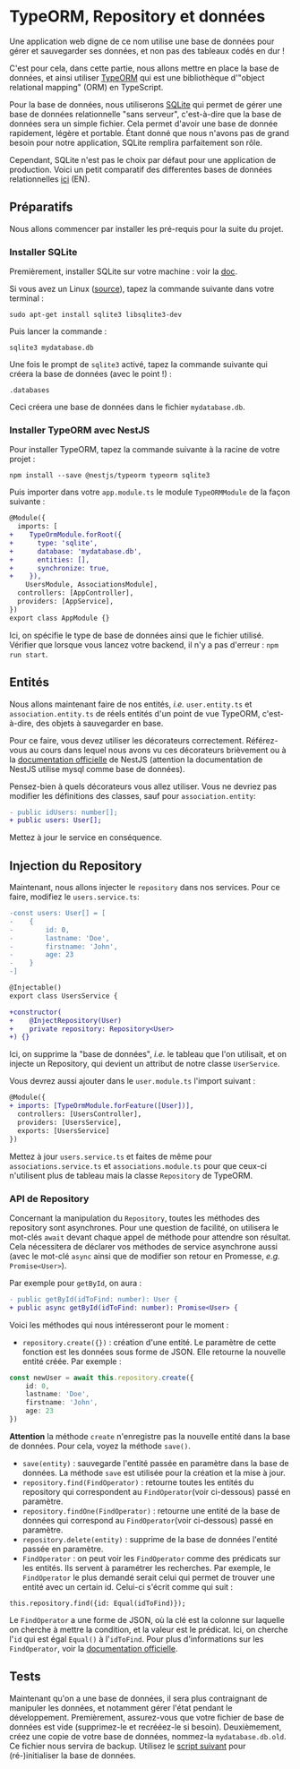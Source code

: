 # TypeORM, Repository et données

Une application web digne de ce nom utilise une base de données pour gérer et sauvegarder ses données, et non pas des 
tableaux codés en dur !

C'est pour cela, dans cette partie, nous allons mettre en place la base de données, et ainsi utiliser 
[TypeORM](https://typeorm.io/#/) qui est une bibliothèque d'"object relational mapping" (ORM) en TypeScript.

Pour la base de données, nous utiliserons [SQLite](https://www.sqlite.org/index.html) qui permet de gérer une base de 
données relationnelle "sans serveur", c'est-à-dire que la base de données sera un simple fichier. Cela permet d'avoir 
une base de donnée rapidement, légère et portable. Étant donné que nous n'avons pas de grand besoin pour notre 
application, SQLite remplira parfaitement son rôle.

Cependant, SQLite n'est pas le choix par défaut pour une application de production. Voici un petit comparatif des 
differentes bases de données relationnelles [ici](https://www.digitalocean.com/community/tutorials/sqlite-vs-mysql-vs-postgresql-a-comparison-of-relational-database-management-systems) (EN).

## Préparatifs

Nous allons commencer par installer les pré-requis pour la suite du projet.

### Installer SQLite

Premièrement, installer SQLite sur votre machine : voir la [doc](https://www.sqlite.org/download.html).

Si vous avez un Linux ([source](https://smallbusiness.chron.com/use-sqlite-ubuntu-46774.html)), tapez la commande 
suivante dans votre terminal :
```shell
sudo apt-get install sqlite3 libsqlite3-dev
```

Puis lancer la commande :
```shell
sqlite3 mydatabase.db
```

Une fois le prompt de `sqlite3` activé, tapez la commande suivante qui créera la base de données (avec le point !) :

```shell
.databases
```

Ceci créera une base de données dans le fichier `mydatabase.db`.

### Installer TypeORM avec NestJS

Pour installer TypeORM, tapez la commande suivante à la racine de votre projet :

```shell
npm install --save @nestjs/typeorm typeorm sqlite3
```

Puis importer dans votre `app.module.ts` le module `TypeORMModule` de la façon suivante :

```diff
@Module({
  imports: [
+    TypeOrmModule.forRoot({
+      type: 'sqlite',
+      database: 'mydatabase.db',
+      entities: [],
+      synchronize: true,
+    }),
    UsersModule, AssociationsModule],
  controllers: [AppController],
  providers: [AppService],
})
export class AppModule {}
```

Ici, on spécifie le type de base de données ainsi que le fichier utilisé. Vérifier que lorsque vous lancez votre backend,
il n'y a pas d'erreur : `npm run start`.

## Entités

Nous allons maintenant faire de nos entités, _i.e._ `user.entity.ts` et `association.entity.ts` de réels entités d'un point
de vue TypeORM, c'est-à-dire, des objets à sauvegarder en base.

Pour ce faire, vous devez utiliser les décorateurs correctement. Référez-vous au cours dans lequel nous avons vu ces 
décorateurs brièvement ou à la [documentation officielle](https://docs.nestjs.com/techniques/database) de NestJS 
(attention la documentation de NestJS utilise mysql comme base de données).

Pensez-bien à quels décorateurs vous allez utiliser. Vous ne devriez pas modifier les définitions des classes, sauf pour
`association.entity`:

```diff
- public idUsers: number[];
+ public users: User[];
```

Mettez à jour le service en conséquence.

## Injection du Repository

Maintenant, nous allons injecter le `repository` dans nos services. Pour ce faire, modifiez le `users.service.ts`:

```diff
-const users: User[] = [
-    {
-        id: 0,
-        lastname: 'Doe',
-        firstname: 'John',
-        age: 23
-    }
-]

@Injectable()
export class UsersService {

+constructor(
+    @InjectRepository(User)
+    private repository: Repository<User>
+) {}
```

Ici, on supprime la "base de données", _i.e._ le tableau que l'on utilisait, et on injecte un Repository, qui devient un 
attribut de notre classe `UserService`.

Vous devrez aussi ajouter dans le `user.module.ts` l'import suivant :

```diff
@Module({
+ imports: [TypeOrmModule.forFeature([User])],
  controllers: [UsersController],
  providers: [UsersService],
  exports: [UsersService]
})
```

Mettez à jour `users.service.ts` et faites de même pour `associations.service.ts` et `associations.module.ts` pour que 
ceux-ci n'utilisent plus de tableau mais la classe `Repository` de TypeORM.

### API de Repository

Concernant la manipulation du `Repository`, toutes les méthodes des repository sont asynchrones. Pour une question de 
facilité, on utilisera le mot-clés `await` devant chaque appel de méthode pour attendre son résultat. Cela nécessitera 
de déclarer vos méthodes de service asynchrone aussi (avec le mot-clé `async` ainsi que de modifier son retour en Promesse,
_e.g._ `Promise<User>`).

Par exemple pour `getById`, on aura :

```diff
- public getById(idToFind: number): User {
+ public async getById(idToFind: number): Promise<User> {
```

Voici les méthodes qui nous intéresseront pour le moment :

- `repository.create({})` : création d'une entité. Le paramètre de cette fonction est les données sous forme de JSON. 
  Elle retourne la nouvelle entité créée. Par exemple :
```typescript
const newUser = await this.repository.create({
    id: 0, 
    lastname: 'Doe', 
    firstname: 'John', 
    age: 23 
})
```
**Attention** la méthode `create` n'enregistre pas la nouvelle entité dans la base de données. Pour cela, voyez la 
méthode `save()`.
- `save(entity)` : sauvegarde l'entité passée en paramètre dans la base de données. La méthode `save` est utilisée pour 
  la création et la mise à jour.
- `repository.find(FindOperator)` : retourne toutes les entités du repository qui correspondent au `FindOperator`(voir 
  ci-dessous) passé en paramètre.
- `repository.findOne(FindOperator)` : retourne une entité de la base de données qui correspond au `FindOperator`(voir 
  ci-dessous) passé en paramètre.
- `repository.delete(entity)` : supprime de la base de données l'entité passée en paramètre.
- `FindOperator` : on peut voir les `FindOperator` comme des prédicats sur les entités. Ils servent à paramétrer les 
  recherches. Par exemple, le `FindOperator` le plus demandé serait celui qui permet de trouver une entité avec un 
  certain id. Celui-ci s'écrit comme qui suit :
```typescript=
this.repository.find({id: Equal(idToFind)});
```
Le `FindOperator` a une forme de JSON, où la clé est la colonne sur laquelle on cherche à mettre la condition, et la 
valeur est le prédicat. Ici, on cherche l'`id` qui est égal `Equal()` à l'`idToFind`. Pour plus d'informations sur les 
`FindOperator`, voir la [documentation officielle](https://typeorm.io/#/find-options).

## Tests

Maintenant qu'on a une base de données, il sera plus contraignant de manipuler les données, et notamment gérer l'état 
pendant le développement. Premièrement, assurez-vous que votre fichier de base de données est vide (supprimez-le et 
recrééez-le si besoin). Deuxièmement, créez une copie de votre base de données, nommez-la `mydatabase.db.old`. Ce 
fichier nous servira de backup. Utilisez le [script suivant](./scripts/typeorm_resporistory_et_donnees_test.sh) pour 
(ré-)initialiser la base de données.
